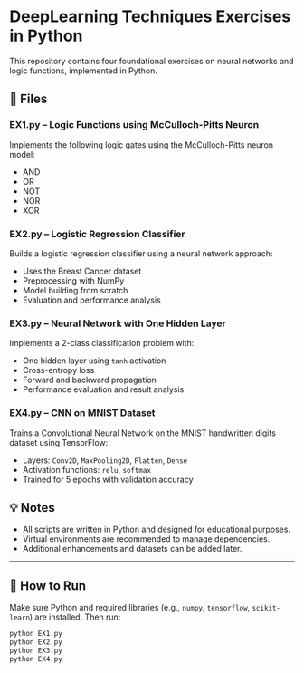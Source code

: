 
# DeepLearning Techniques Exercises in Python

This repository contains four foundational exercises on neural networks and logic functions, implemented in Python.

## 📂 Files

###  EX1.py – Logic Functions using McCulloch-Pitts Neuron
Implements the following logic gates using the McCulloch-Pitts neuron model:
- AND
- OR
- NOT
- NOR
- XOR

###  EX2.py – Logistic Regression Classifier
Builds a logistic regression classifier using a neural network approach:
- Uses the Breast Cancer dataset
- Preprocessing with NumPy
- Model building from scratch
- Evaluation and performance analysis

###  EX3.py – Neural Network with One Hidden Layer
Implements a 2-class classification problem with:
- One hidden layer using `tanh` activation
- Cross-entropy loss
- Forward and backward propagation
- Performance evaluation and result analysis

###  EX4.py – CNN on MNIST Dataset
Trains a Convolutional Neural Network on the MNIST handwritten digits dataset using TensorFlow:
- Layers: `Conv2D`, `MaxPooling2D`, `Flatten`, `Dense`
- Activation functions: `relu`, `softmax`
- Trained for 5 epochs with validation accuracy

## 💡 Notes
- All scripts are written in Python and designed for educational purposes.
- Virtual environments are recommended to manage dependencies.
- Additional enhancements and datasets can be added later.

---

## 📌 How to Run

Make sure Python and required libraries (e.g., `numpy`, `tensorflow`, `scikit-learn`) are installed. Then run:

```bash
python EX1.py
python EX2.py
python EX3.py
python EX4.py
